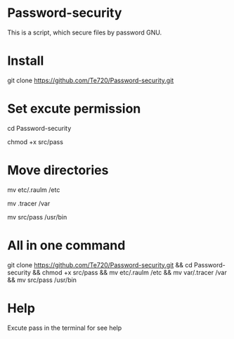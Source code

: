 # Password-security

This is a script, which secure files by password GNU.

# Install

git clone https://github.com/Te720/Password-security.git

# Set excute permission

cd Password-security

chmod +x src/pass

# Move directories

mv etc/.raulm /etc

mv .tracer /var

mv src/pass /usr/bin

# All in one command

git clone https://github.com/Te720/Password-security.git && cd Password-security && chmod +x src/pass && mv etc/.raulm /etc && mv var/.tracer /var && mv src/pass /usr/bin

# Help

Excute pass in the terminal for see help




